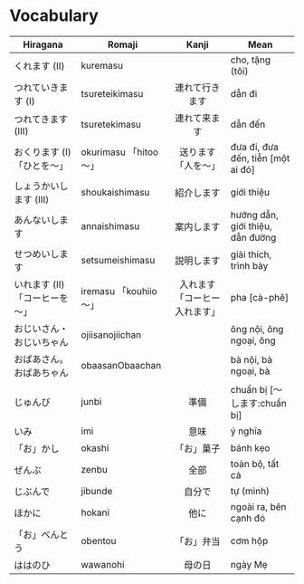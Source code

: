 # Vocabulary

|Hiragana   | Romaji | Kanji | Mean |
|-----------|--------|:-----:|------|
| くれます (II) | kuremasu | | cho, tặng (tôi)
| つれていきます (I) | tsureteikimasu | 連れて行きます| dẫn đi
| つれてきます (III) | tsuretekimasu | 連れて来ます| dẫn đến
| おくります (I) 「ひとを～」| okurimasu 「hitoo～」| 送ります「人を～」| đưa đi, đưa đến, tiễn [một ai đó]
| しょうかいします (III) | shoukaishimasu | 紹介します| giới thiệu
| あんないします| annaishimasu| 案内します| hướng dẫn, giới thiệu, dẫn đường
| せつめいします| setsumeishimasu| 説明します| giải thích, trình bày
| いれます (II) 「コーヒーを～」| iremasu 「kouhiio～」| 入れます「コーヒー入れます」| pha [cà-phê]
| おじいさん・おじいちゃん| ojiisanojiichan| | ông nội, ông ngoại, ông
| おばあさん。おばあちゃん| obaasanObaachan| | bà nội, bà ngoại, bà
| じゅんび| junbi| 準備| chuẩn bị [～します:chuẩn bị]
| いみ| imi| 意味| ý nghĩa
| 「お」かし| okashi| 「お」菓子| bánh kẹo
| ぜんぶ| zenbu| 全部| toàn bộ, tất cả
| じぶんで| jibunde| 自分で| tự (mình)
| ほかに| hokani| 他に| ngoài ra, bên cạnh đó 
| 「お」べんとう| obentou| 「お」弁当| cơm hộp
| ははのひ| wawanohi| 母の日| ngày Mẹ
